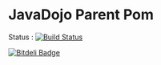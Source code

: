JavaDojo Parent Pom
===================

Status : [![Build Status](https://travis-ci.org/JavaDojo/java-dojo-parent-pom.png?branch=master)](https://travis-ci.org/JavaDojo/java-dojo-parent-pom)


[![Bitdeli Badge](https://d2weczhvl823v0.cloudfront.net/JavaDojo/java-dojo-parent-pom/trend.png)](https://bitdeli.com/free "Bitdeli Badge")

